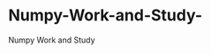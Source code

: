   # Numpy-Work-and-Study-
Numpy Work and Study 
                
                
              
                                  
                  
                                                         
                                                                                                               
                    
                                            
